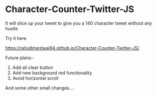 # Character-Counter-Twitter-JS
It will slice up your tweet to give you a 140 character tweet without any hustle


Try it here

https://rahulbhardwaj94.github.io/Character-Counter-Twitter-JS/


Future plans:-
1. Add all clear button
2. Add new background red functionality
3. Avoid horizontal scroll

And some other small changes....
